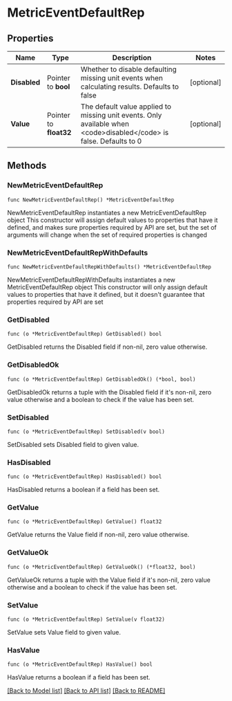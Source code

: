 # MetricEventDefaultRep

## Properties

Name | Type | Description | Notes
------------ | ------------- | ------------- | -------------
**Disabled** | Pointer to **bool** | Whether to disable defaulting missing unit events when calculating results. Defaults to false | [optional] 
**Value** | Pointer to **float32** | The default value applied to missing unit events. Only available when &lt;code&gt;disabled&lt;/code&gt; is false. Defaults to 0 | [optional] 

## Methods

### NewMetricEventDefaultRep

`func NewMetricEventDefaultRep() *MetricEventDefaultRep`

NewMetricEventDefaultRep instantiates a new MetricEventDefaultRep object
This constructor will assign default values to properties that have it defined,
and makes sure properties required by API are set, but the set of arguments
will change when the set of required properties is changed

### NewMetricEventDefaultRepWithDefaults

`func NewMetricEventDefaultRepWithDefaults() *MetricEventDefaultRep`

NewMetricEventDefaultRepWithDefaults instantiates a new MetricEventDefaultRep object
This constructor will only assign default values to properties that have it defined,
but it doesn't guarantee that properties required by API are set

### GetDisabled

`func (o *MetricEventDefaultRep) GetDisabled() bool`

GetDisabled returns the Disabled field if non-nil, zero value otherwise.

### GetDisabledOk

`func (o *MetricEventDefaultRep) GetDisabledOk() (*bool, bool)`

GetDisabledOk returns a tuple with the Disabled field if it's non-nil, zero value otherwise
and a boolean to check if the value has been set.

### SetDisabled

`func (o *MetricEventDefaultRep) SetDisabled(v bool)`

SetDisabled sets Disabled field to given value.

### HasDisabled

`func (o *MetricEventDefaultRep) HasDisabled() bool`

HasDisabled returns a boolean if a field has been set.

### GetValue

`func (o *MetricEventDefaultRep) GetValue() float32`

GetValue returns the Value field if non-nil, zero value otherwise.

### GetValueOk

`func (o *MetricEventDefaultRep) GetValueOk() (*float32, bool)`

GetValueOk returns a tuple with the Value field if it's non-nil, zero value otherwise
and a boolean to check if the value has been set.

### SetValue

`func (o *MetricEventDefaultRep) SetValue(v float32)`

SetValue sets Value field to given value.

### HasValue

`func (o *MetricEventDefaultRep) HasValue() bool`

HasValue returns a boolean if a field has been set.


[[Back to Model list]](../README.md#documentation-for-models) [[Back to API list]](../README.md#documentation-for-api-endpoints) [[Back to README]](../README.md)


